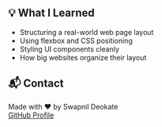 ## 💡 What I Learned

- Structuring a real-world web page layout  
- Using flexbox and CSS positioning  
- Styling UI components cleanly  
- How big websites organize their layout  

## 📬 Contact

Made with ❤️ by Swapnil Deokate  
[GitHub Profile](https://github.com/swapnil-deokate)
